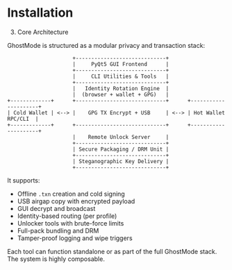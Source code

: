 # Installation

3. Core Architecture

GhostMode is structured as a modular privacy and transaction stack:

```
                     +-----------------------------+
                     |     PyQt5 GUI Frontend      |
                     +-----------------------------+
                     |     CLI Utilities & Tools   |
                     +-----------------------------+
                     |   Identity Rotation Engine  |
                     |  (browser + wallet + GPG)   |
+-------------+      +-----------------------------+      +---------------------+
| Cold Wallet | <--> |    GPG TX Encrypt + USB     | <--> | Hot Wallet RPC/CLI  |
+-------------+      +-----------------------------+      +---------------------+
                     |    Remote Unlock Server     |
                     +-----------------------------+
                     | Secure Packaging / DRM Unit |
                     +-----------------------------+
                     | Steganographic Key Delivery |
                     +-----------------------------+
```

It supports:

- Offline `.txn` creation and cold signing
- USB airgap copy with encrypted payload
- GUI decrypt and broadcast
- Identity-based routing (per profile)
- Unlocker tools with brute-force limits
- Full-pack bundling and DRM
- Tamper-proof logging and wipe triggers

Each tool can function standalone or as part of the full GhostMode stack. The system is highly composable.